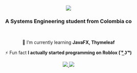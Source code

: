 <h1 align="center">
    <img src="https://readme-typing-svg.herokuapp.com/?font=Righteous&size=35&center=true&vCenter=true&width=500&height=70&duration=4000&lines=Sup!+👋;+I'm+Juan+Cortés!;" />
</h1>
</h1>

<h3 align="center">A Systems Engineering student from Colombia co</h3>

<br/>

<div align="center">
 
 🌱 I’m currently learning **JavaFX, Thymeleaf**

⚡ Fun fact **I actually started programming on Roblox ( ͠° ͟ʖ ͡°)**

 </div>

<div align="center"> 
  <a href="mailto:juan.jose.cortes@correounivalle.edu.co">
    <img src="https://img.shields.io/badge/Gmail-333333?style=for-the-badge&logo=gmail&logoColor=red" />
  </a>
  <a href="https://linkedin.com/in/juan-josé-cortés-a58340313/" target="_blank">
    <img src="https://img.shields.io/badge/LinkedIn-0077B5?style=for-the-badge&logo=linkedin&logoColor=white" target="_blank" />
  </a>
</div>

